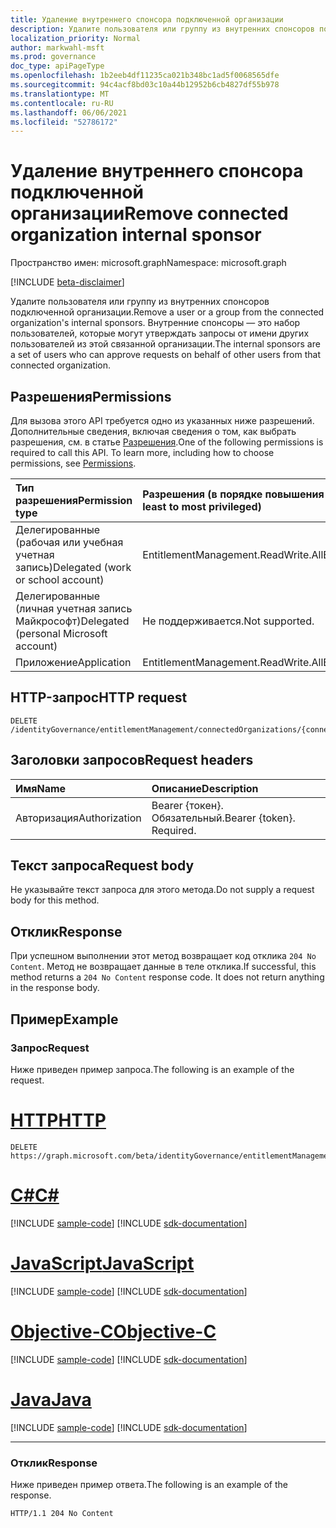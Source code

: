 ```yaml
---
title: Удаление внутреннего спонсора подключенной организации
description: Удалите пользователя или группу из внутренних спонсоров подключенной организации.
localization_priority: Normal
author: markwahl-msft
ms.prod: governance
doc_type: apiPageType
ms.openlocfilehash: 1b2eeb4df11235ca021b348bc1ad5f0068565dfe
ms.sourcegitcommit: 94c4acf8bd03c10a44b12952b6cb4827df55b978
ms.translationtype: MT
ms.contentlocale: ru-RU
ms.lasthandoff: 06/06/2021
ms.locfileid: "52786172"
---
```

# <a name="remove-connected-organization-internal-sponsor"></a><span data-ttu-id="037f5-103">Удаление внутреннего спонсора подключенной организации</span><span class="sxs-lookup"><span data-stu-id="037f5-103">Remove connected organization internal sponsor</span></span>

<span data-ttu-id="037f5-104">Пространство имен: microsoft.graph</span><span class="sxs-lookup"><span data-stu-id="037f5-104">Namespace: microsoft.graph</span></span>

[!INCLUDE [beta-disclaimer](../../includes/beta-disclaimer.md)]

<span data-ttu-id="037f5-105">Удалите пользователя или группу из внутренних спонсоров подключенной организации.</span><span class="sxs-lookup"><span data-stu-id="037f5-105">Remove a user or a group from the connected organization's internal sponsors.</span></span> <span data-ttu-id="037f5-106">Внутренние спонсоры — это набор пользователей, которые могут утверждать запросы от имени других пользователей из этой связанной организации.</span><span class="sxs-lookup"><span data-stu-id="037f5-106">The internal sponsors are a set of users who can approve requests on behalf of other users from that connected organization.</span></span>

## <a name="permissions"></a><span data-ttu-id="037f5-107">Разрешения</span><span class="sxs-lookup"><span data-stu-id="037f5-107">Permissions</span></span>
<span data-ttu-id="037f5-p102">Для вызова этого API требуется одно из указанных ниже разрешений. Дополнительные сведения, включая сведения о том, как выбрать разрешения, см. в статье [Разрешения](/graph/permissions-reference).</span><span class="sxs-lookup"><span data-stu-id="037f5-p102">One of the following permissions is required to call this API. To learn more, including how to choose permissions, see [Permissions](/graph/permissions-reference).</span></span>

|<span data-ttu-id="037f5-110">Тип разрешения</span><span class="sxs-lookup"><span data-stu-id="037f5-110">Permission type</span></span>      | <span data-ttu-id="037f5-111">Разрешения (в порядке повышения привилегий)</span><span class="sxs-lookup"><span data-stu-id="037f5-111">Permissions (from least to most privileged)</span></span>              |
|:--------------------|:---------------------------------------------------------|
|<span data-ttu-id="037f5-112">Делегированные (рабочая или учебная учетная запись)</span><span class="sxs-lookup"><span data-stu-id="037f5-112">Delegated (work or school account)</span></span>     | <span data-ttu-id="037f5-113">EntitlementManagement.ReadWrite.All</span><span class="sxs-lookup"><span data-stu-id="037f5-113">EntitlementManagement.ReadWrite.All</span></span> |
|<span data-ttu-id="037f5-114">Делегированные (личная учетная запись Майкрософт)</span><span class="sxs-lookup"><span data-stu-id="037f5-114">Delegated (personal Microsoft account)</span></span> | <span data-ttu-id="037f5-115">Не поддерживается.</span><span class="sxs-lookup"><span data-stu-id="037f5-115">Not supported.</span></span>    |
|<span data-ttu-id="037f5-116">Приложение</span><span class="sxs-lookup"><span data-stu-id="037f5-116">Application</span></span> | <span data-ttu-id="037f5-117">EntitlementManagement.ReadWrite.All</span><span class="sxs-lookup"><span data-stu-id="037f5-117">EntitlementManagement.ReadWrite.All</span></span> |

## <a name="http-request"></a><span data-ttu-id="037f5-118">HTTP-запрос</span><span class="sxs-lookup"><span data-stu-id="037f5-118">HTTP request</span></span>
<!-- { "blockType": "ignored" } -->
```http
DELETE /identityGovernance/entitlementManagement/connectedOrganizations/{connectedOrganizationId}/internalSponsors/{id}/$ref
```
## <a name="request-headers"></a><span data-ttu-id="037f5-119">Заголовки запросов</span><span class="sxs-lookup"><span data-stu-id="037f5-119">Request headers</span></span>
| <span data-ttu-id="037f5-120">Имя</span><span class="sxs-lookup"><span data-stu-id="037f5-120">Name</span></span>       | <span data-ttu-id="037f5-121">Описание</span><span class="sxs-lookup"><span data-stu-id="037f5-121">Description</span></span>|
|:---------------|:----------|
| <span data-ttu-id="037f5-122">Авторизация</span><span class="sxs-lookup"><span data-stu-id="037f5-122">Authorization</span></span>  | <span data-ttu-id="037f5-p103">Bearer {токен}. Обязательный.</span><span class="sxs-lookup"><span data-stu-id="037f5-p103">Bearer {token}. Required.</span></span> |

## <a name="request-body"></a><span data-ttu-id="037f5-125">Текст запроса</span><span class="sxs-lookup"><span data-stu-id="037f5-125">Request body</span></span>
<span data-ttu-id="037f5-126">Не указывайте текст запроса для этого метода.</span><span class="sxs-lookup"><span data-stu-id="037f5-126">Do not supply a request body for this method.</span></span>

## <a name="response"></a><span data-ttu-id="037f5-127">Отклик</span><span class="sxs-lookup"><span data-stu-id="037f5-127">Response</span></span>
<span data-ttu-id="037f5-p104">При успешном выполнении этот метод возвращает код отклика `204 No Content`. Метод не возвращает данные в теле отклика.</span><span class="sxs-lookup"><span data-stu-id="037f5-p104">If successful, this method returns a `204 No Content` response code. It does not return anything in the response body.</span></span>

## <a name="example"></a><span data-ttu-id="037f5-130">Пример</span><span class="sxs-lookup"><span data-stu-id="037f5-130">Example</span></span>

### <a name="request"></a><span data-ttu-id="037f5-131">Запрос</span><span class="sxs-lookup"><span data-stu-id="037f5-131">Request</span></span>

<span data-ttu-id="037f5-132">Ниже приведен пример запроса.</span><span class="sxs-lookup"><span data-stu-id="037f5-132">The following is an example of the request.</span></span>



# <a name="http"></a>[<span data-ttu-id="037f5-133">HTTP</span><span class="sxs-lookup"><span data-stu-id="037f5-133">HTTP</span></span>](#tab/http)
<!-- {
  "blockType": "request",
  "name": "delete_internalsponsor_from_connectedorganization"
}
-->
``` http
DELETE https://graph.microsoft.com/beta/identityGovernance/entitlementManagement/connectedOrganizations/{connectedOrganizationId}/internalSponsors/{id}/$ref
```
# <a name="c"></a>[<span data-ttu-id="037f5-134">C#</span><span class="sxs-lookup"><span data-stu-id="037f5-134">C#</span></span>](#tab/csharp)
[!INCLUDE [sample-code](../includes/snippets/csharp/delete-internalsponsor-from-connectedorganization-csharp-snippets.md)]
[!INCLUDE [sdk-documentation](../includes/snippets/snippets-sdk-documentation-link.md)]

# <a name="javascript"></a>[<span data-ttu-id="037f5-135">JavaScript</span><span class="sxs-lookup"><span data-stu-id="037f5-135">JavaScript</span></span>](#tab/javascript)
[!INCLUDE [sample-code](../includes/snippets/javascript/delete-internalsponsor-from-connectedorganization-javascript-snippets.md)]
[!INCLUDE [sdk-documentation](../includes/snippets/snippets-sdk-documentation-link.md)]

# <a name="objective-c"></a>[<span data-ttu-id="037f5-136">Objective-C</span><span class="sxs-lookup"><span data-stu-id="037f5-136">Objective-C</span></span>](#tab/objc)
[!INCLUDE [sample-code](../includes/snippets/objc/delete-internalsponsor-from-connectedorganization-objc-snippets.md)]
[!INCLUDE [sdk-documentation](../includes/snippets/snippets-sdk-documentation-link.md)]

# <a name="java"></a>[<span data-ttu-id="037f5-137">Java</span><span class="sxs-lookup"><span data-stu-id="037f5-137">Java</span></span>](#tab/java)
[!INCLUDE [sample-code](../includes/snippets/java/delete-internalsponsor-from-connectedorganization-java-snippets.md)]
[!INCLUDE [sdk-documentation](../includes/snippets/snippets-sdk-documentation-link.md)]

---


### <a name="response"></a><span data-ttu-id="037f5-138">Отклик</span><span class="sxs-lookup"><span data-stu-id="037f5-138">Response</span></span>

<span data-ttu-id="037f5-139">Ниже приведен пример ответа.</span><span class="sxs-lookup"><span data-stu-id="037f5-139">The following is an example of the response.</span></span>

<!-- {
  "blockType": "response"
} -->
```http
HTTP/1.1 204 No Content
```

<!-- uuid: 8fcb5dbc-d5aa-4681-8e31-b001d5168d79
2015-10-25 14:57:30 UTC -->
<!--
{
  "type": "#page.annotation",
  "description": "Delete connected organization internal sponsor",
  "keywords": "",
  "section": "documentation",
  "tocPath": "",
  "suppressions": [
  ]
}
-->


